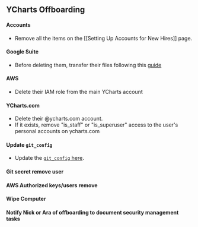 ## YCharts Offboarding

#### Accounts
* Remove all the items on the [[Setting Up Accounts for New Hires]] page.

#### Google Suite
* Before deleting them, transfer their files following this [guide](https://support.google.com/a/answer/1247799)

#### AWS
* Delete their IAM role from the main YCharts account

#### YCharts.com
* Delete their @ycharts.com account.
* If it exists, remove "is_staff" or "is_superuser" access to the user's personal accounts on ycharts.com

#### Update `git_config`
* Update the [`git_config` here](https://github.com/ycharts/ycharts/blob/develop/confs/developers/git_config). 

#### Git secret remove user

#### AWS Authorized keys/users remove

#### Wipe Computer

#### Notify Nick or Ara of offboarding to document security management tasks